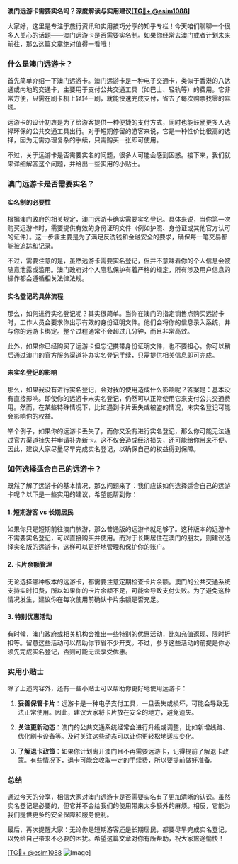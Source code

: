 **澳门远游卡需要实名吗？深度解读与实用建议[[TG💪+ @esim1088](https://t.me/s/esim1088)]**

大家好，这里是专注于旅行资讯和实用技巧分享的知乎专栏！今天咱们聊聊一个很多人关心的话题——澳门远游卡是否需要实名制。如果你经常去澳门或者计划未来前往，那么这篇文章绝对值得一看哦！

### 什么是澳门远游卡？

首先简单介绍一下澳门远游卡。澳门远游卡是一种电子交通卡，类似于香港的八达通或内地的交通卡，主要用于支付公共交通工具（如巴士、轻轨等）的费用。它非常方便，只需在刷卡机上轻轻一刷，就能快速完成支付，省去了每次购票找零的麻烦。

远游卡的设计初衷是为了给游客提供一种便捷的支付方式，同时也能鼓励更多人选择环保的公共交通工具出行。对于短期停留的游客来说，它是一种性价比很高的选择，因为无需办理复杂的手续，只需购买一张即可使用。

不过，关于远游卡是否需要实名的问题，很多人可能会感到困惑。接下来，我们就来详细解答这个问题，并给出一些实用的小贴士。

### 澳门远游卡是否需要实名？

#### 实名制的必要性

根据澳门政府的相关规定，澳门远游卡确实需要实名登记。具体来说，当你第一次购买远游卡时，需要提供有效的身份证明文件（例如护照、身份证或其他官方认可的证件）。这一步骤主要是为了满足反洗钱和金融安全的要求，确保每一笔交易都能被追踪和记录。

不过，需要注意的是，虽然远游卡需要实名登记，但并不意味着你的个人信息会被随意泄露或滥用。澳门政府对个人隐私保护有着严格的规定，所有涉及用户信息的操作都会遵循相关法律法规。

#### 实名登记的具体流程

那么，如何进行实名登记呢？其实很简单。当你在澳门的指定销售点购买远游卡时，工作人员会要求你出示有效的身份证明文件。他们会将你的信息录入系统，并与你的远游卡绑定。整个过程通常不会超过几分钟，而且非常高效。

此外，如果你已经购买了远游卡但忘记携带身份证明文件，也不要担心。你可以稍后通过澳门的官方服务渠道补办实名登记手续，只需提供相关信息即可完成。

#### 未实名登记的影响

那么，如果我没有进行实名登记，会对我的使用造成什么影响呢？答案是：基本没有直接影响。即使你的远游卡未实名登记，仍然可以正常使用它来支付公共交通费用。然而，在某些特殊情况下，比如遇到卡片丢失或被盗的情况，未实名登记可能会影响你的权益。

举个例子，如果你的远游卡丢失了，而你又没有进行实名登记，那么你可能无法通过官方渠道挂失并申请补办新卡。这不仅会造成经济损失，还可能给你带来不便。因此，建议大家尽量尽早完成实名登记，以确保自己的权益得到保障。

### 如何选择适合自己的远游卡？

既然了解了远游卡的基本情况，那么问题来了：我们应该如何选择适合自己的远游卡呢？以下是一些实用的建议，希望能帮到你：

#### 1. 短期游客 vs 长期居民

如果你只是短期前往澳门旅游，那么普通版的远游卡就足够了。这种版本的远游卡不需要实名登记，可以直接购买并使用。而对于长期居住在澳门的朋友，则建议选择实名版的远游卡，这样可以更好地管理和保护你的账户。

#### 2. 卡片余额管理

无论选择哪种版本的远游卡，都需要注意定期检查卡片余额。澳门的公共交通系统支持实时扣费，所以如果你的卡片余额不足，可能会导致支付失败。为了避免这种情况发生，建议你在每次使用前确认卡片余额是否充足。

#### 3. 特别优惠活动

有时候，澳门政府或相关机构会推出一些特别的优惠活动，比如充值返现、限时折扣等。留意这些活动可以帮助你节省不少开支。不过，参与这些活动的前提是你必须先完成实名登记，否则可能无法享受优惠。

### 实用小贴士

除了上述内容外，还有一些小贴士可以帮助你更好地使用远游卡：

1. **妥善保管卡片**：远游卡是一种电子支付工具，一旦丢失或损坏，可能会导致无法正常使用。因此，建议大家将卡片放在安全的地方，避免遗失。

2. **关注更新动态**：澳门的公共交通系统经常会进行升级或调整，比如新增线路、优化刷卡设备等。及时关注这些动态可以让你更轻松地适应变化。

3. **了解退卡政策**：如果你计划离开澳门且不再需要远游卡，记得提前了解退卡政策。有些情况下，退卡可能会收取一定的手续费，所以要提前做好准备。

### 总结

通过今天的分享，相信大家对澳门远游卡是否需要实名有了更加清晰的认识。虽然实名登记是必要的，但它并不会给我们的使用带来太多额外的麻烦。相反，它能为我们提供更多的安全保障和服务便利。

最后，再次提醒大家：无论你是短期游客还是长期居民，都要尽早完成实名登记，以免给自己带来不必要的困扰。希望这篇文章对你有所帮助，祝大家旅途愉快！

[[TG💪+ @esim1088](https://t.me/s/esim1088) ![Image](https://i.postimg.cc/4NQfJmqS/Snipaste-2025-05-13-00-14-12.png)]